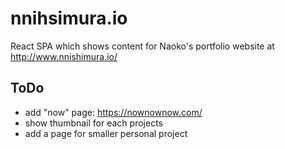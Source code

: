 # nnihsimura.io

React SPA which shows content for Naoko's portfolio website at http://www.nnishimura.io/

## ToDo

- add "now" page: https://nownownow.com/
- show thumbnail for each projects
- add a page for smaller personal project
